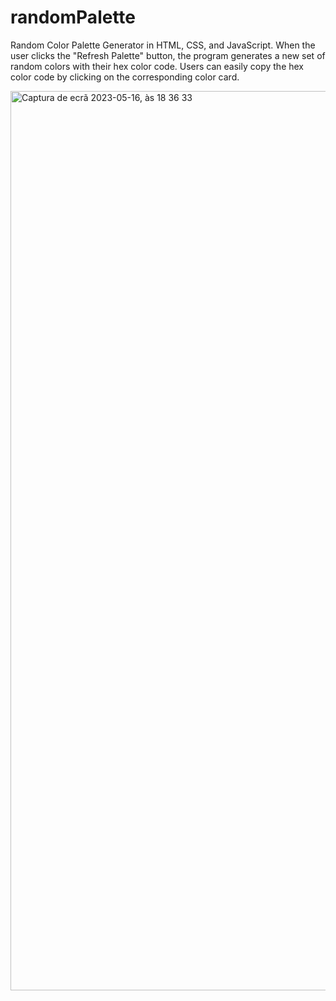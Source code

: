 # randomPalette
Random Color Palette Generator in HTML, CSS, and JavaScript. When the user clicks the "Refresh Palette" button, the program generates a new set of random colors with their hex color code. Users can easily copy the hex color code by clicking on the corresponding color card.


<img width="1439" alt="Captura de ecrã 2023-05-16, às 18 36 33" src="https://github.com/Sakura-blip/randomPalette/assets/115422221/c00a1c88-5f38-4f2a-bd25-46762898f6a7">
